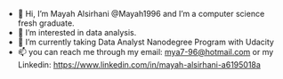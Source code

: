 - 👋 Hi, I’m Mayah Alsirhani @Mayah1996 and I’m a computer science fresh graduate.
- 👀 I’m interested in data analysis.
- 🌱 I’m currently taking Data Analyst Nanodegree Program with Udacity
- 📫 you can reach me through my email: mya7-96@hotmail.com or my Linkedin: https://www.linkedin.com/in/mayah-alsirhani-a6195018a

<!---
Mayah1996/Mayah1996 is a ✨ special ✨ repository because its `README.md` (this file) appears on your GitHub profile.
You can click the Preview link to take a look at your changes.
--->
